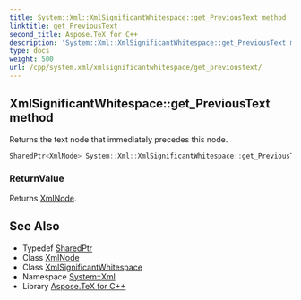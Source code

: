 ```yaml
---
title: System::Xml::XmlSignificantWhitespace::get_PreviousText method
linktitle: get_PreviousText
second_title: Aspose.TeX for C++
description: 'System::Xml::XmlSignificantWhitespace::get_PreviousText method. Returns the text node that immediately precedes this node in C++.'
type: docs
weight: 500
url: /cpp/system.xml/xmlsignificantwhitespace/get_previoustext/
---
```

## XmlSignificantWhitespace::get_PreviousText method


Returns the text node that immediately precedes this node.

```cpp
SharedPtr<XmlNode> System::Xml::XmlSignificantWhitespace::get_PreviousText() override
```


### ReturnValue

Returns [XmlNode](../../xmlnode/).

## See Also

* Typedef [SharedPtr](../../../system/sharedptr/)
* Class [XmlNode](../../xmlnode/)
* Class [XmlSignificantWhitespace](../)
* Namespace [System::Xml](../../)
* Library [Aspose.TeX for C++](../../../)
